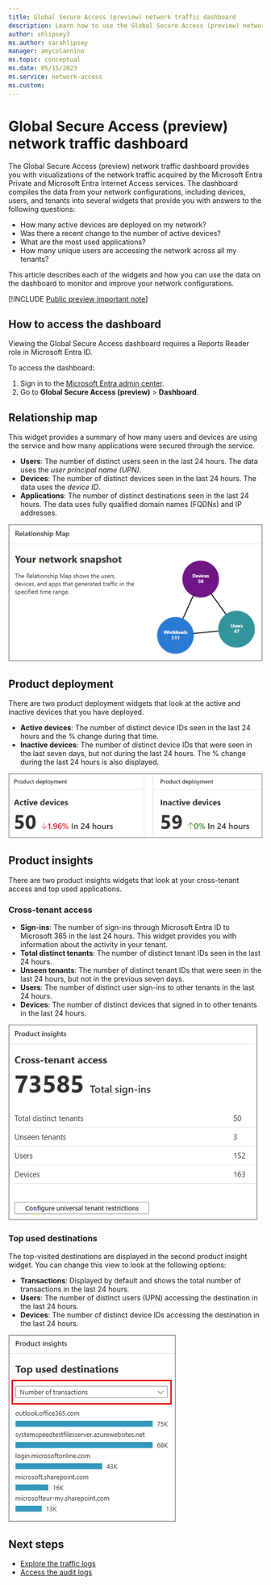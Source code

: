 ```yaml
---
title: Global Secure Access (preview) network traffic dashboard
description: Learn how to use the Global Secure Access (preview) network traffic dashboard.
author: shlipsey3
ms.author: sarahlipsey
manager: amycolannino
ms.topic: conceptual
ms.date: 05/15/2023
ms.service: network-access
ms.custom: 
---
```


# Global Secure Access (preview) network traffic dashboard

The Global Secure Access (preview) network traffic dashboard provides you with visualizations of the network traffic acquired by the Microsoft Entra Private and Microsoft Entra Internet Access services. The dashboard compiles the data from your network configurations, including devices, users, and tenants into several widgets that provide you with answers to the following questions:

- How many active devices are deployed on my network?
- Was there a recent change to the number of active devices?
- What are the most used applications?
- How many unique users are accessing the network across all my tenants?

This article describes each of the widgets and how you can use the data on the dashboard to monitor and improve your network configurations.

[!INCLUDE [Public preview important note](./includes/public-preview-important-note.md)]

## How to access the dashboard

Viewing the Global Secure Access dashboard requires a Reports Reader role in Microsoft Entra ID. 

To access the dashboard:

1. Sign in to the [Microsoft Entra admin center](https://entra.microsoft.com/#home).
1. Go to **Global Secure Access (preview)** > **Dashboard**.

## Relationship map

This widget provides a summary of how many users and devices are using the service and how many applications were secured through the service. 

- **Users**: The number of distinct users seen in the last 24 hours. The data uses the *user principal name (UPN)*.
- **Devices**: The number of distinct devices seen in the last 24 hours. The data uses the *device ID*.
- **Applications**: The number of distinct destinations seen in the last 24 hours. The data uses fully qualified domain names (FQDNs) and IP addresses.

![Screenshot of the relationship map widget.](media/concept-traffic-dashboard/relationship-map.png)

## Product deployment

There are two product deployment widgets that look at the active and inactive devices that you have deployed.

- **Active devices**: The number of distinct device IDs seen in the last 24 hours and the % change during that time.
- **Inactive devices**: The number of distinct device IDs that were seen in the last seven days, but not during the last 24 hours. The % change during the last 24 hours is also displayed.

![Screenshot of the product deployment widget.](media/concept-traffic-dashboard/product-deployment.png)

## Product insights

There are two product insights widgets that look at your cross-tenant access and top used applications.

### Cross-tenant access

- **Sign-ins**: The number of sign-ins through Microsoft Entra ID to Microsoft 365 in the last 24 hours. This widget provides you with information about the activity in your tenant. 
- **Total distinct tenants**: The number of distinct tenant IDs seen in the last 24 hours.
- **Unseen tenants**: The number of distinct tenant IDs that were seen in the last 24 hours, but not in the previous seven days.
- **Users**: The number of distinct user sign-ins to other tenants in the last 24 hours. 
- **Devices**: The number of distinct devices that signed in to other tenants in the last 24 hours.

![Screenshot of the product insights widget.](media/concept-traffic-dashboard/product-insights.png)

### Top used destinations

The top-visited destinations are displayed in the second product insight widget. You can change this view to look at the following options:

- **Transactions**: Displayed by default and shows the total number of transactions in the last 24 hours. 
- **Users**: The number of distinct users (UPN) accessing the destination in the last 24 hours.
- **Devices**: The number of distinct device IDs accessing the destination in the last 24 hours.

![Screenshot of the top destinations widget with the number of transactions field highlighted.](media/concept-traffic-dashboard/product-insights-top-destinations.png)

## Next steps

- [Explore the traffic logs](how-to-view-traffic-logs.md)
- [Access the audit logs](how-to-access-audit-logs.md)